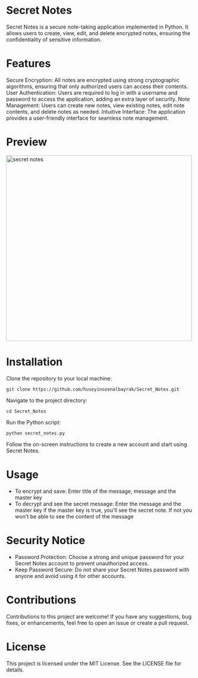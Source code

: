 # Secret Notes

Secret Notes is a secure note-taking application implemented in Python. It allows users to create, view, edit, and delete encrypted notes, ensuring the confidentiality of sensitive information.

# Features
Secure Encryption: All notes are encrypted using strong cryptographic algorithms, ensuring that only authorized users can access their contents.
User Authentication: Users are required to log in with a username and password to access the application, adding an extra layer of security.
Note Management: Users can create new notes, view existing notes, edit note contents, and delete notes as needed.
Intuitive Interface: The application provides a user-friendly interface for seamless note management.

# Preview
<img width="499" alt="secret notes" src="https://github.com/huseyinozenalbayrak/Secret_Notes/assets/135959878/a387893b-bb66-4b30-982c-288f4ed6f797">

# Installation

Clone the repository to your local machine:
```
git clone https://github.com/huseyinozenalbayrak/Secret_Notes.git
```
Navigate to the project directory:
```
cd Secret_Notes
```
Run the Python script:
```
python secret_notes.py
```
Follow the on-screen instructions to create a new account and start using Secret Notes.

# Usage
- To encrypt and save:
  Enter title of the message, message and the master key
- To decrypt and see the secret message:
  Enter the message and the master key if the master key is true, you'll see the secret note. If not you won't be able to see the content of the message

# Security Notice
- Password Protection: Choose a strong and unique password for your Secret Notes account to prevent unauthorized access.
- Keep Password Secure: Do not share your Secret Notes password with anyone and avoid using it for other accounts.

# Contributions
Contributions to this project are welcome! If you have any suggestions, bug fixes, or enhancements, feel free to open an issue or create a pull request.

# License
This project is licensed under the MIT License. See the LICENSE file for details.
